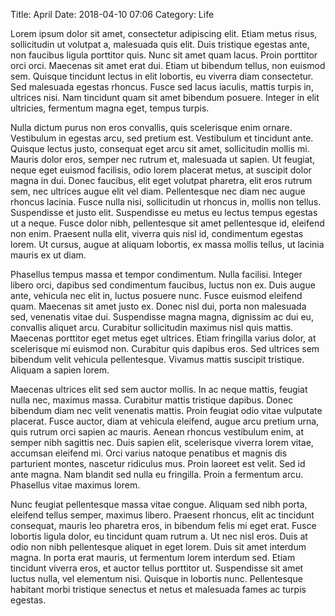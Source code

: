 Title: April
Date: 2018-04-10 07:06
Category: Life

Lorem ipsum dolor sit amet, consectetur adipiscing elit. Etiam metus risus, sollicitudin ut volutpat a, malesuada quis elit. Duis tristique egestas ante, non faucibus ligula porttitor quis. Nunc sit amet quam lacus. Proin porttitor orci orci. Maecenas sit amet erat dui. Etiam ut bibendum tellus, non euismod sem. Quisque tincidunt lectus in elit lobortis, eu viverra diam consectetur. Sed malesuada egestas rhoncus. Fusce sed lacus iaculis, mattis turpis in, ultrices nisi. Nam tincidunt quam sit amet bibendum posuere. Integer in elit ultricies, fermentum magna eget, tempus turpis.

Nulla dictum purus non eros convallis, quis scelerisque enim ornare. Vestibulum in egestas arcu, sed pretium est. Vestibulum et tincidunt ante. Quisque lectus justo, consequat eget arcu sit amet, sollicitudin mollis mi. Mauris dolor eros, semper nec rutrum et, malesuada ut sapien. Ut feugiat, neque eget euismod facilisis, odio lorem placerat metus, at suscipit dolor magna in dui. Donec faucibus, elit eget volutpat pharetra, elit eros rutrum sem, nec ultrices augue elit vel diam. Pellentesque nec diam nec augue rhoncus lacinia. Fusce nulla nisi, sollicitudin ut rhoncus in, mollis non tellus. Suspendisse et justo elit. Suspendisse eu metus eu lectus tempus egestas ut a neque. Fusce dolor nibh, pellentesque sit amet pellentesque id, eleifend non enim. Praesent nulla elit, viverra quis nisl id, condimentum egestas lorem. Ut cursus, augue at aliquam lobortis, ex massa mollis tellus, ut lacinia mauris ex ut diam.

Phasellus tempus massa et tempor condimentum. Nulla facilisi. Integer libero orci, dapibus sed condimentum faucibus, luctus non ex. Duis augue ante, vehicula nec elit in, luctus posuere nunc. Fusce euismod eleifend quam. Maecenas sit amet justo ex. Donec nisl dui, porta non malesuada sed, venenatis vitae dui. Suspendisse magna magna, dignissim ac dui eu, convallis aliquet arcu. Curabitur sollicitudin maximus nisl quis mattis. Maecenas porttitor eget metus eget ultrices. Etiam fringilla varius dolor, at scelerisque mi euismod non. Curabitur quis dapibus eros. Sed ultrices sem bibendum velit vehicula pellentesque. Vivamus mattis suscipit tristique. Aliquam a sapien lorem.

Maecenas ultrices elit sed sem auctor mollis. In ac neque mattis, feugiat nulla nec, maximus massa. Curabitur mattis tristique dapibus. Donec bibendum diam nec velit venenatis mattis. Proin feugiat odio vitae vulputate placerat. Fusce auctor, diam at vehicula eleifend, augue arcu pretium urna, quis rutrum orci sapien ac mauris. Aenean rhoncus vestibulum enim, at semper nibh sagittis nec. Duis sapien elit, scelerisque viverra lorem vitae, accumsan eleifend mi. Orci varius natoque penatibus et magnis dis parturient montes, nascetur ridiculus mus. Proin laoreet est velit. Sed id ante magna. Nam blandit sed nulla eu fringilla. Proin a fermentum arcu. Phasellus vitae maximus lorem.

Nunc feugiat pellentesque massa vitae congue. Aliquam sed nibh porta, eleifend tellus semper, maximus libero. Praesent rhoncus, elit ac tincidunt consequat, mauris leo pharetra eros, in bibendum felis mi eget erat. Fusce lobortis ligula dolor, eu tincidunt quam rutrum a. Ut nec nisl eros. Duis at odio non nibh pellentesque aliquet in eget lorem. Duis sit amet interdum magna. In porta erat mauris, ut fermentum lorem interdum sed. Etiam tincidunt viverra eros, et auctor tellus porttitor ut. Suspendisse sit amet luctus nulla, vel elementum nisi. Quisque in lobortis nunc. Pellentesque habitant morbi tristique senectus et netus et malesuada fames ac turpis egestas. 